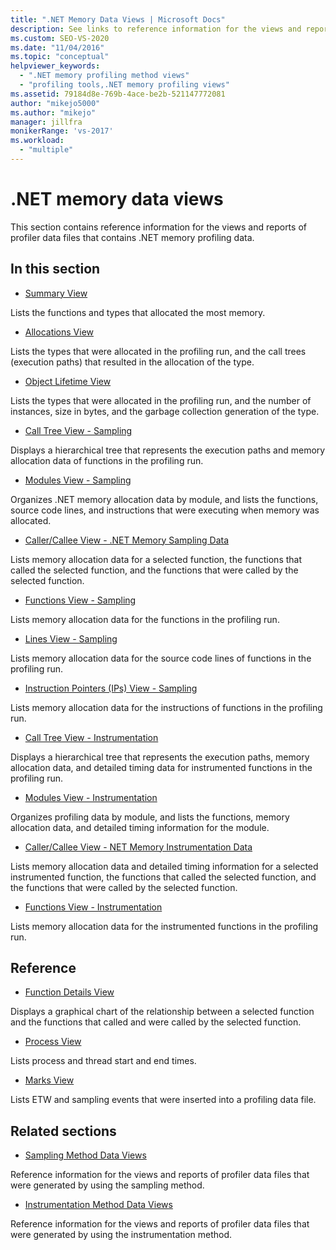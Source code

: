```yaml
---
title: ".NET Memory Data Views | Microsoft Docs"
description: See links to reference information for the views and reports of profiler data files that contain .NET memory profiling data.
ms.custom: SEO-VS-2020
ms.date: "11/04/2016"
ms.topic: "conceptual"
helpviewer_keywords:
  - ".NET memory profiling method views"
  - "profiling tools,.NET memory profiling views"
ms.assetid: 79184d8e-769b-4ace-be2b-521147772081
author: "mikejo5000"
ms.author: "mikejo"
manager: jillfra
monikerRange: 'vs-2017'
ms.workload:
  - "multiple"
---
```

# .NET memory data views
This section contains reference information for the views and reports of profiler data files that contains .NET memory profiling data.

## In this section
- [Summary View](../profiling/summary-view-dotnet-memory-data.md)

 Lists the functions and types that allocated the most memory.

- [Allocations View](../profiling/dotnet-memory-allocations-view.md)

 Lists the types that were allocated in the profiling run, and the call trees (execution paths) that resulted in the allocation of the type.

- [Object Lifetime View](../profiling/object-lifetime-view.md)

 Lists the types that were allocated in the profiling run, and the number of instances, size in bytes, and the garbage collection generation of the type.

- [Call Tree View - Sampling](../profiling/call-tree-view-dotnet-memory-sampling-data.md)

 Displays a hierarchical tree that represents the execution paths and memory allocation data of functions in the profiling run.

- [Modules View - Sampling](../profiling/modules-view-dotnet-memory-sampling-data.md)

 Organizes .NET memory allocation data by module, and lists the functions, source code lines, and instructions that were executing when memory was allocated.

- [Caller/Callee View - .NET Memory Sampling Data](../profiling/caller-callee-view-dotnet-memory-sampling-data.md)

 Lists memory allocation data for a selected function, the functions that called the selected function, and the functions that were called by the selected function.

- [Functions View - Sampling](../profiling/functions-view-dotnet-memory-sampling-data.md)

 Lists memory allocation data for the functions in the profiling run.

- [Lines View - Sampling](../profiling/lines-view-dotnet-memory-sampling-data.md)

 Lists memory allocation data for the source code lines of functions in the profiling run.

- [Instruction Pointers (IPs) View - Sampling](../profiling/instruction-pointers-ips-view-dotnet-memory-sampling-data.md)

 Lists memory allocation data for the instructions of functions in the profiling run.

- [Call Tree View - Instrumentation](../profiling/call-tree-view-dotnet-memory-instrumentation-data.md)

 Displays a hierarchical tree that represents the execution paths, memory allocation data, and detailed timing data for instrumented functions in the profiling run.

- [Modules View - Instrumentation](../profiling/modules-view-dotnet-memory-instrumentation-data.md)

 Organizes profiling data by module, and lists the functions, memory allocation data, and detailed timing information for the module.

- [Caller/Callee View - NET Memory Instrumentation Data](../profiling/caller-callee-view-net-memory-instrumentation-data.md)

 Lists memory allocation data and detailed timing information for a selected instrumented function, the functions that called the selected function, and the functions that were called by the selected function.

- [Functions View - Instrumentation](../profiling/functions-view-dotnet-memory-instrumentation-data.md)

 Lists memory allocation data for the instrumented functions in the profiling run.

## Reference
- [Function Details View](../profiling/function-details-view.md)

 Displays a graphical chart of the relationship between a selected function and the functions that called and were called by the selected function.

- [Process View](../profiling/process-view.md)

 Lists process and thread start and end times.

- [Marks View](../profiling/marks-view.md)

 Lists ETW and sampling events that were inserted into a profiling data file.

## Related sections
- [Sampling Method Data Views](../profiling/profiler-sampling-method-data-views.md)

 Reference information for the views and reports of profiler data files that were generated by using the sampling method.

- [Instrumentation Method Data Views](../profiling/instrumentation-method-data-views.md)

 Reference information for the views and reports of profiler data files that were generated by using the instrumentation method.
